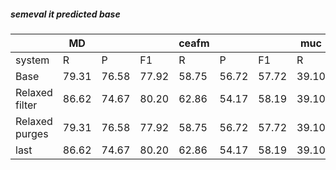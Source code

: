 ##### semeval it predicted base

|  | MD |  |  | ceafm |  |  | muc |  |  | bcub |  |  | blanc |  |  | conll | | |
| --- | --- | --- | --- | --- | --- | --- | --- | --- | --- | --- | --- | --- | --- | --- | --- | --- | --- | --- |
| system | R | P | F1 | R | P | F1 | R | P | F1 | R | P | F1 | R | P | F1 | R | P | F1 |
| Base | 79.31 | 76.58 | 77.92 | 58.75 | 56.72 | 57.72 | 39.10 | 42.79 | 40.86 | 60.04 | 65.24 | 62.53 | 36.60 | 45.69 | 38.12 | 52.63 | 54.92 | 53.70 |
| Relaxed filter | 86.62 | 74.67 | 80.20 | 62.86 | 54.17 | 58.19 | 39.10 | 42.79 | 40.86 | 64.64 | 64.54 | 64.59 | 42.45 | 44.12 | 39.59 | 55.53 | 53.83 | 54.55 |
| Relaxed purges | 79.31 | 76.58 | 77.92 | 58.75 | 56.72 | 57.72 | 39.10 | 42.79 | 40.86 | 60.04 | 65.24 | 62.53 | 36.60 | 45.69 | 38.12 | 52.63 | 54.92 | 53.70 |
| last | 86.62 | 74.67 | 80.20 | 62.86 | 54.17 | 58.19 | 39.10 | 42.79 | 40.86 | 64.64 | 64.54 | 64.59 | 42.45 | 44.12 | 39.59 | 55.53 | 53.83 | 54.55 |
